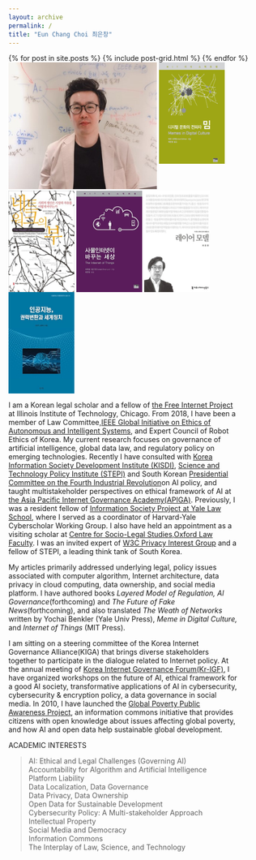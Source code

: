 ```yaml
---
layout: archive
permalink: /
title: "Eun Chang Choi 최은창"
---
```

<body bottommargin="0">
<div class="tiles">
{% for post in site.posts %}
	{% include post-grid.html %}
{% endfor %}
</div><!-- /.tiles -->
<div style="width:90%">
<div>
<img style="height:250px" src="images/profile.jpg">
 <a href="https://mitpress.mit.edu/books/memes-digital-culture"><img style="vertical-align:top;height:200px;width:130px;" src="images/book1.png"></a>
 <a href="http://www.kyobobook.co.kr/product/detailViewKor.laf?ejkGb=KOR&mallGb=KOR&barcode=9791130435473&orderClick=LAG&Kc="><img style="vertical-align:top;height:200px;width:130px;" src="images/book2.jpg"></a>
 <a href="http://www.kyobobook.co.kr/product/detailViewKor.laf?ejkGb=KOR&mallGb=KOR&barcode=9788946062726&orderClick=LAH&Kc="><img style="vertical-align:top;height:200px;width:130px;" src="images/book3.jpg"></a>
 <a href="http://www.kyobobook.co.kr/product/detailViewKor.laf?barcode=9791130437002&orderClick=357"><img style="vertical-align:top;height:200px;width:130px;" src="images/book4.jpg"></a>
 <a href="http://www.kyobobook.co.kr/product/detailViewKor.laf?ejkGb=KOR&mallGb=KOR&barcode=9788964361436&orderClick=LAH&Kc="><img style="vertical-align:top;height:200px;width:130px;" src="images/book5.jpg"></a>

<p>I am a Korean legal scholar and a fellow of <a href="https://thefreeinternetproject.org/"> the Free Internet Project </a>at Illinois Institute of Technology, Chicago. From 2018, I have been a member of Law Committee,<a href="https://ethicsinaction.ieee.org/">IEEE Global Initiative on Ethics of Autonomous and Intelligent Systems</a>, and Expert Council of Robot Ethics of Korea. My current research focuses on governance of artificial intelligence, global data law, and regulatory policy on emerging technologies. Recently I have consulted with <a href="https://www.kisdi.re.kr/"> Korea Information Society Development Institute (KISDI)</a>, <a href="http://www.stepi.re.kr/">Science and Technology Policy Institute (STEPI)</a> and South Korean <a href="https://www.4th-ir.go.kr"> Presidential Committee on the Fourth Industrial Revolution</a>on AI policy, and taught multistakeholder perspectives on ethical framework of AI at <a href="https://www.icann.org/news/announcement-2-2019-05-14-en"> the Asia Pacific Internet Governance Academy(APIGA)</a>. Previously, I was a resident fellow of <a href="https://https://law.yale.edu/isp"> Information Society Project at Yale Law School</a>, where I served as a coordinator of Harvard-Yale Cyberscholar Working Group. I also have held an appointment as a visiting scholar at <a href="https://www.law.ox.ac.uk/centres-institutes/centre-socio-legal-studies"> Centre for Socio-Legal Studies,Oxford Law Faculty</a>. I was an invited expert of <a href="https://www.w3.org/2011/07/privacy-ig-charter"> W3C Privacy Interest Group</a> and a fellow of STEPI, a leading think tank of South Korea.</p> 
<p> My articles primarily addressed underlying legal, policy issues associated with computer algorithm, Internet architecture, data privacy in cloud computing, data ownership, and social media platform. I have authored books <i> Layered Model of Regulation, Al Governance</i>(forthcoming) and <i>The Future of Fake News</i>(forthcoming), and also translated<i> The Weath of Networks</i> written by Yochai Benkler (Yale Univ Press),<i> Meme in Digital Culture,</i> and <i>Internet of Things</i> (MIT Press). </p>
<p> I am sitting on a steering committee of the Korea Internet Governance Alliance(KIGA) that brings diverse stakeholders together to participate in the dialogue related to Internet policy. At the annual meeting of <a href="http://krigf.kr"> Korea Internet Governance Forum(Kr-IGF)</a>, I have organized workshops on the future of AI, ethical framework for a good AI society,  transformative applications of AI  in cybersecurity, cybersecurity & encryption policy, a data governance in social media. In 2010, I have launched the <a href="http://www.povertyinfo.org"> Global Poverty Public Awareness Project</a>, an information commons initiative that provides citizens with open knowledge about issues affecting global poverty, and how AI and open data help sustainable global development.</p>

ACADEMIC INTERESTS<br> 
<blockquote>
  AI: Ethical and Legal Challenges (Governing AI)<br>
  Accountability for Algorithm and Artificial Intelligence <br>
  Platform Liability <br>
  Data Localization, Data Governance <br>
  Data Privacy, Data Ownership <br>
  Open Data for Sustainable Development <br> 
  Cybersecurity Policy: A Multi-stakeholder Approach <br>
  Intellectual Property<br>
  Social Media and Democracy<br> 
  Information Commons<br> 
  The Interplay of Law, Science, and Technology<br> 
  </blockquote>
  <p> 
  
  
  
  </p>
  
  
  
 
  
 

